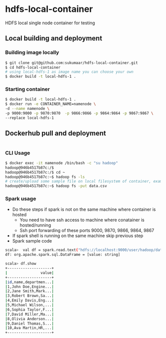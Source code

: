 # hdfs-local-container
HDFS local single node container for testing


## Local building and deployment
### Building image locally
```bash
$ git clone git@github.com:sukumaar/hdfs-local-container.git
$ cd hdfs-local-container
# using local-hdfs-1 as image name you can choose your own
$ docker build -t local-hdfs-1 .
```

### Starting container
```bash
$ docker build -t local-hdfs-1 .
$ docker run -e CONTAINER_NAME=namenode \
-d --name namenode \ 
-p 9000:9000 -p 9870:9870  -p 9866:9866 -p 9864:9864 -p 9867:9867 \ 
--replace local-hdfs-1
```

## Dockerhub pull and deployment
```bash

```

### CLI Usage
```bash
$ docker exec -it namenode /bin/bash -c "su hadoop"
hadoop@946b4517b87c:/$ 
hadoop@946b4517b87c:/$ cd ~
hadoop@946b4517b87c:~$ hadoop fs -ls
# create/upload some sample file on local filesystem of container, example: data.csv
hadoop@946b4517b87c:~$ hadoop fs -put data.csv
```

### Spark usage
- Do these steps if spark is not on the same machine where container is hosted
    - You need to have ssh access to machine where conatainer is hosted/running
    - Ssh port forwarding of these ports 9000, 9870, 9866, 9864, 9867
- If spark shell is running on the same machine skip previous step
- Spark sample code 
``` bash
scala>  val df = spark.read.text("hdfs://localhost:9000/user/hadoop/data.csv")
df: org.apache.spark.sql.DataFrame = [value: string]

scala> df.show
+--------------------+
|               value|
+--------------------+
|id,name,departmen...|
|1,John Doe,Engine...|
|2,Jane Smith,Mark...|
|3,Robert Brown,Sa...|
|4,Emily Davis,Eng...|
|5,Michael Wilson,...|
|6,Sophia Taylor,F...|
|7,David Miller,Ma...|
|8,Olivia Anderson...|
|9,Daniel Thomas,S...|
|10,Ava Martin,HR,...|
+--------------------+
```

